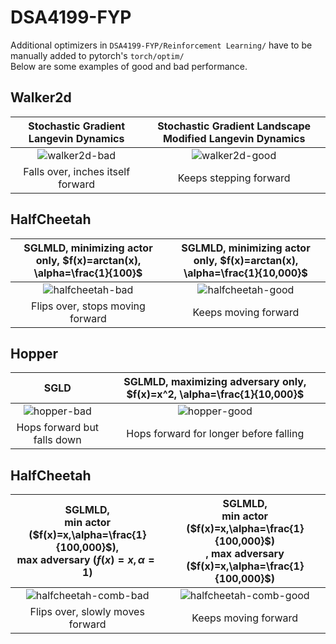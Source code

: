 # DSA4199-FYP
 Additional optimizers in ```DSA4199-FYP/Reinforcement Learning/``` have to be manually added to pytorch's ```torch/optim/```  
 Below are some examples of good and bad performance.  

## Walker2d
Stochastic Gradient Langevin Dynamics | Stochastic Gradient Landscape Modified Langevin Dynamics
:-------------------------:|:-------------------------:
![walker2d-bad](https://user-images.githubusercontent.com/65672421/222369630-9a6d54ba-fce4-492d-a341-581313f451ae.gif) | ![walker2d-good](https://user-images.githubusercontent.com/65672421/222370146-2d62fa91-36b4-4001-93d6-c8e3b1e0d271.gif)
Falls over, inches itself forward | Keeps stepping forward

 ## HalfCheetah
SGLMLD, minimizing actor only, $f(x)=arctan(x), \alpha=\frac{1}{100}$ | SGLMLD, minimizing actor only, $f(x)=arctan(x), \alpha=\frac{1}{10,000}$
:-------------------------:|:-------------------------:
![halfcheetah-bad](https://user-images.githubusercontent.com/65672421/222123494-e20353be-ffff-412d-bb24-ee108ab59a13.gif) | ![halfcheetah-good](https://user-images.githubusercontent.com/65672421/222123513-bdb72a42-c7df-459d-aa8c-43981fc07277.gif)
Flips over, stops moving forward | Keeps moving forward  


 ## Hopper
SGLD | SGLMLD, maximizing adversary only, $f(x)=x^2, \alpha=\frac{1}{10,000}$
:-------------------------:|:-------------------------:
![hopper-bad](https://user-images.githubusercontent.com/65672421/222380711-a0c38460-5d47-4182-9b07-35abdb17be73.gif) | ![hopper-good](https://user-images.githubusercontent.com/65672421/222380754-4539ec85-55d5-4add-9095-53640a981984.gif)
Hops forward but falls down | Hops forward for longer before falling


 ## HalfCheetah
SGLMLD,<br/> min actor ($f(x)=x,\alpha=\frac{1}{100,000}$),<br/> max adversary ($f(x)=x,\alpha=1$) | SGLMLD,<br/> min actor ($f(x)=x,\alpha=\frac{1}{100,000}$)<br/>, max adversary ($f(x)=x,\alpha=\frac{1}{100,000}$)
:-------------------------:|:-------------------------:
![halfcheetah-comb-bad](https://user-images.githubusercontent.com/65672421/222392779-80d57650-aad8-4957-bbb4-d867633cc756.gif) | ![halfcheetah-comb-good](https://user-images.githubusercontent.com/65672421/222392811-868f1f1b-2a5a-4a63-9a88-c2a676ac5d5f.gif)
Flips over, slowly moves forward | Keeps moving forward
